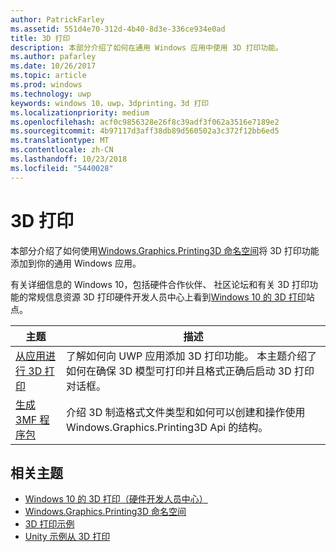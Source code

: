 ```yaml
---
author: PatrickFarley
ms.assetid: 551d4e70-312d-4b40-8d3e-336ce934e0ad
title: 3D 打印
description: 本部分介绍了如何在通用 Windows 应用中使用 3D 打印功能。
ms.author: pafarley
ms.date: 10/26/2017
ms.topic: article
ms.prod: windows
ms.technology: uwp
keywords: windows 10，uwp，3dprinting，3d 打印
ms.localizationpriority: medium
ms.openlocfilehash: acf0c9856328e26f8c39adf3f062a3516e7189e2
ms.sourcegitcommit: 4b97117d3aff38db89d560502a3c372f12bb6ed5
ms.translationtype: MT
ms.contentlocale: zh-CN
ms.lasthandoff: 10/23/2018
ms.locfileid: "5440028"
---
```

# <a name="3d-printing"></a>3D 打印


本部分介绍了如何使用[Windows.Graphics.Printing3D 命名空间](https://msdn.microsoft.com/library/windows/apps/windows.graphics.printing3d.aspx)将 3D 打印功能添加到你的通用 Windows 应用。  

有关详细信息的 Windows 10，包括硬件合作伙伴、 社区论坛和有关 3D 打印功能的常规信息资源 3D 打印硬件开发人员中心上看到[Windows 10 的 3D 打印](https://developer.microsoft.com/windows/hardware/3d-print-support-windows-10)站点。

| 主题 | 描述 |
|-------|-------------|
| [从应用进行 3D 打印](3d-print-from-app.md) | 了解如何向 UWP 应用添加 3D 打印功能。 本主题介绍了如何在确保 3D 模型可打印并且格式正确后启动 3D 打印对话框。 |
| [生成 3MF 程序包](generate-3mf.md) | 介绍 3D 制造格式文件类型和如何可以创建和操作使用 Windows.Graphics.Printing3D Api 的结构。 |

## <a name="related-topics"></a>相关主题

* [Windows 10 的 3D 打印（硬件开发人员中心）](https://developer.microsoft.com/windows/hardware/3d-print-support-windows-10)
* [Windows.Graphics.Printing3D 命名空间](https://msdn.microsoft.com/library/windows/apps/windows.graphics.printing3d.aspx)
* [3D 打印示例](https://github.com/Microsoft/Windows-universal-samples/tree/master/Samples/3DPrinting)
* [Unity 示例从 3D 打印](https://github.com/Microsoft/Windows-universal-samples/tree/master/Samples/3DPrintingFromUnity)

 
